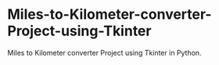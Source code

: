 # Miles-to-Kilometer-converter-Project-using-Tkinter
Miles to Kilometer converter Project using Tkinter in Python.

